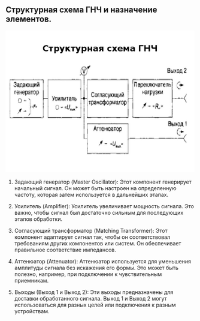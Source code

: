 ## Структурная схема ГНЧ и назначение элементов.
![nya!](https://github.com/plushie-neko/exa/blob/main/xi/22/img7.jpg?raw=true)


1.   Задающий генератор (Master Oscillator): Этот компонент генерирует начальный сигнал. Он может быть настроен на определенную частоту, которая затем используется в дальнейших этапах.

2.  Усилитель (Amplifier): Усилитель увеличивает мощность сигнала. Это важно, чтобы сигнал был достаточно сильным для последующих этапов обработки.

3.  Согласующий трансформатор (Matching Transformer): Этот компонент адаптирует сигнал так, чтобы он соответствовал требованиям других компонентов или систем. Он обеспечивает правильное соответствие импедансов.

4.  Аттенюатор (Attenuator): Аттенюатор используется для уменьшения амплитуды сигнала без искажения его формы. Это может быть полезно, например, при подключении к чувствительным приемникам.

5.  Выходы (Выход 1 и Выход 2): Эти выходы предназначены для доставки обработанного сигнала. Выход 1 и Выход 2 могут использоваться для разных целей или подключения к разным устройствам.
